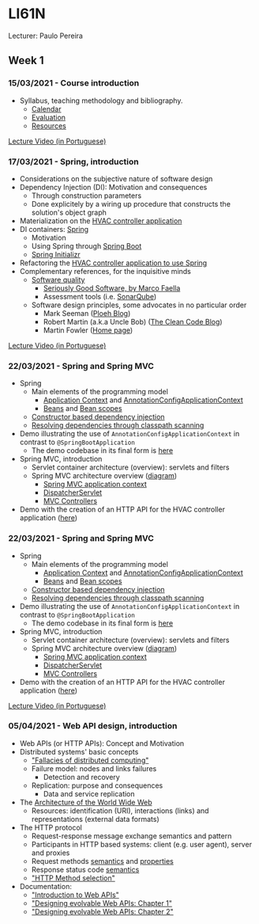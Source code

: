 # LI61N

Lecturer: Paulo Pereira

## Week 1
### 15/03/2021 - Course introduction
* Syllabus, teaching methodology and bibliography.
  * [Calendar](../docs/calendar.md)
  * [Evaluation](../docs/evaluation.md)
  * [Resources](../docs/resources.md)

[Lecture Video (in Portuguese)](https://www.youtube.com/watch?v=67QZBwLS5tE&list=PL8XxoCaL3dBiBwOrdGKPJ7SqZwl29xO6K&index=1)

### 17/03/2021 - Spring, introduction
* Considerations on the subjective nature of software design
* Dependency Injection (DI): Motivation and consequences
  * Through construction parameters
  * Done explicitely by a wiring up procedure that constructs the solution's object graph 
* Materialization on the [HVAC controller application](demos/hvac)
* DI containers: [Spring](https://docs.spring.io/spring/docs/current/spring-framework-reference/core.html#spring-core)
  * Motivation
  * Using Spring through [Spring Boot](https://docs.spring.io/spring-boot/docs/current/reference/htmlsingle/)
  * [Spring Initializr](https://start.spring.io/)
* Refactoring the [HVAC controller application to use Spring](demos/hvac-spring)
* Complementary references, for the inquisitive minds
  * [Software quality](https://en.wikipedia.org/wiki/Software_quality)
    * [Seriously Good Software, by Marco Faella](https://www.manning.com/books/seriously-good-software)
    * Assessment tools (i.e. [SonarQube](https://www.sonarqube.org/))
  * Software design principles, some advocates in no particular order
    * Mark Seeman ([Ploeh Blog](https://blog.ploeh.dk/))
    * Robert Martin (a.k.a Uncle Bob) ([The Clean Code Blog](https://blog.cleancoder.com/))
    * Martin Fowler ([Home page](https://martinfowler.com/))

[Lecture Video (in Portuguese)](https://www.youtube.com/watch?v=fgEyCBWTM9k&list=PL8XxoCaL3dBiBwOrdGKPJ7SqZwl29xO6K&index=2)

### 22/03/2021 - Spring and Spring MVC
* Spring
  * Main elements of the programming model 
    * [Application Context](https://docs.spring.io/spring-framework/docs/current/reference/html/core.html#beans-basics) and [AnnotationConfigApplicationContext](https://docs.spring.io/spring-framework/docs/5.3.5/javadoc-api/org/springframework/web/context/support/AnnotationConfigWebApplicationContext.html)
    * [Beans](https://docs.spring.io/spring-framework/docs/current/reference/html/core.html#beans-definition) and [Bean scopes](https://docs.spring.io/spring-framework/docs/current/reference/html/core.html#beans-factory-scopes)
  * [Constructor based dependency injection](https://docs.spring.io/spring-framework/docs/current/reference/html/core.html#beans-constructor-injection)
  * [Resolving dependencies through classpath scanning](https://docs.spring.io/spring-framework/docs/current/reference/html/core.html#beans-classpath-scanning)
* Demo illustrating the use of `AnnotationConfigApplicationContext` in contrast to `@SpringBootApplication`
  * The demo codebase in its final form is [here](https://github.com/isel-leic-daw/2021v-public/tree/main/LI61N/demos/hvac-spring)
* Spring MVC, introduction
  * Servlet container architecture (overview): servlets and filters
  * Spring MVC architecture overview ([diagram](https://docs.spring.io/spring-framework/docs/3.2.x/spring-framework-reference/html/mvc.html#mvc-servlet))
    * [Spring MVC application context](https://docs.spring.io/spring-framework/docs/current/reference/html/web.html#mvc-servlet-context-hierarchy)
    * [DispatcherServlet](https://docs.spring.io/spring-framework/docs/current/reference/html/web.html#mvc-servlet)
    * [MVC Controllers](https://docs.spring.io/spring-framework/docs/current/reference/html/web.html#mvc-controller)
* Demo with the creation of an HTTP API for the HVAC controller application ([here](https://github.com/isel-leic-daw/2021v-public/tree/7901b94efec84bd66587bf6ab40fa538e1b4be81/LI61N/demos/hvac-spring-mvc))

### 22/03/2021 - Spring and Spring MVC
* Spring
  * Main elements of the programming model 
    * [Application Context](https://docs.spring.io/spring-framework/docs/current/reference/html/core.html#beans-basics) and [AnnotationConfigApplicationContext](https://docs.spring.io/spring-framework/docs/5.3.5/javadoc-api/org/springframework/web/context/support/AnnotationConfigWebApplicationContext.html)
    * [Beans](https://docs.spring.io/spring-framework/docs/current/reference/html/core.html#beans-definition) and [Bean scopes](https://docs.spring.io/spring-framework/docs/current/reference/html/core.html#beans-factory-scopes)
  * [Constructor based dependency injection](https://docs.spring.io/spring-framework/docs/current/reference/html/core.html#beans-constructor-injection)
  * [Resolving dependencies through classpath scanning](https://docs.spring.io/spring-framework/docs/current/reference/html/core.html#beans-classpath-scanning)
* Demo illustrating the use of `AnnotationConfigApplicationContext` in contrast to `@SpringBootApplication`
  * The demo codebase in its final form is [here](https://github.com/isel-leic-daw/2021v-public/tree/main/LI61N/demos/hvac-spring)
* Spring MVC, introduction
  * Servlet container architecture (overview): servlets and filters
  * Spring MVC architecture overview ([diagram](https://docs.spring.io/spring-framework/docs/3.2.x/spring-framework-reference/html/mvc.html#mvc-servlet))
    * [Spring MVC application context](https://docs.spring.io/spring-framework/docs/current/reference/html/web.html#mvc-servlet-context-hierarchy)
    * [DispatcherServlet](https://docs.spring.io/spring-framework/docs/current/reference/html/web.html#mvc-servlet)
    * [MVC Controllers](https://docs.spring.io/spring-framework/docs/current/reference/html/web.html#mvc-controller)
* Demo with the creation of an HTTP API for the HVAC controller application ([here](https://github.com/isel-leic-daw/2021v-public/tree/7901b94efec84bd66587bf6ab40fa538e1b4be81/LI61N/demos/hvac-spring-mvc))

[Lecture Video (in Portuguese)](https://www.youtube.com/watch?v=zknHDRuc91s&list=PL8XxoCaL3dBiBwOrdGKPJ7SqZwl29xO6K&index=3)

### 05/04/2021 - Web API design, introduction
* Web APIs (or HTTP APIs): Concept and Motivation
* Distributed systems' basic concepts
  * ["Fallacies of distributed computing"](https://www.researchgate.net/publication/322500050_Fallacies_of_Distributed_Computing_Explained)
  * Failure model: nodes and links failures
    * Detection and recovery
  * Replication: purpose and consequences
    * Data and service replication
* The [Architecture of the World Wide Web](https://www.w3.org/TR/webarch/)
  * Resources: identification (URI), interactions (links) and representations (external data formats)
* The HTTP protocol
  * Request-response message exchange semantics and pattern
  * Participants in HTTP based systems: client (e.g. user agent), server and proxies
  * Request methods [semantics](https://tools.ietf.org/html/rfc7231#section-4.3) and [properties](https://tools.ietf.org/html/rfc7231#section-4.2)
  * Response status code [semantics](https://tools.ietf.org/html/rfc7231#section-6)
  * ["HTTP Method selection"](https://github.com/isel-leic-daw/1819v-public/wiki/HTTP-method-selection)
* Documentation:
  * ["Introduction to Web APIs"](https://github.com/isel-leic-daw/1819v-public/wiki/Web-APIs)
  * ["Designing evolvable Web APIs: Chapter 1"](https://www.oreilly.com/library/view/designing-evolvable-web/9781449337919/ch01.html)
  * ["Designing evolvable Web APIs: Chapter 2"](https://www.oreilly.com/library/view/designing-evolvable-web/9781449337919/ch02.html)